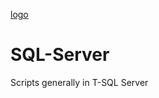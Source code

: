 [logo]

# SQL-Server
Scripts generally in T-SQL Server




[logo]: https://cdn-images-1.medium.com/max/1600/1*4_n18FH8hRrvlLyRufD1sQ.png "Magalu-Finger"
